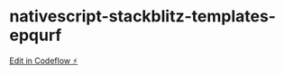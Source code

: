 # nativescript-stackblitz-templates-epqurf

[Edit in Codeflow ⚡️](https://stackblitz.com/~/github.com/synbyte/nativescript-stackblitz-templates-epqurf)